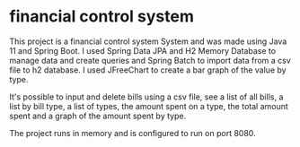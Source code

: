 # financial control system

This project is a financial control system System and was made using Java 11 and Spring Boot. I used Spring Data JPA and H2 Memory Database to manage data and create queries and Spring Batch to import data from a csv file to h2 database. I used JFreeChart to create a bar graph of the value by type.

It's possible to input and delete bills using a csv file, see a list of all bills, a list by bill type, a list of types, the amount spent on a type, the total amount spent and a graph of the amount spent by type.

The project runs in memory and is configured to run on port 8080.
